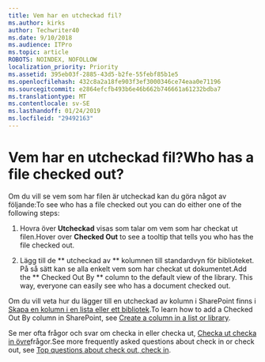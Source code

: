 ```yaml
---
title: Vem har en utcheckad fil?
ms.author: kirks
author: Techwriter40
ms.date: 9/10/2018
ms.audience: ITPro
ms.topic: article
ROBOTS: NOINDEX, NOFOLLOW
localization_priority: Priority
ms.assetid: 395eb03f-2885-43d5-b2fe-55febf85b1e5
ms.openlocfilehash: 432c8a2a18fe903f3ef3000346ce74eaa0e71196
ms.sourcegitcommit: e2864efcfb493b6e46b662b746661a61232bdba7
ms.translationtype: MT
ms.contentlocale: sv-SE
ms.lasthandoff: 01/24/2019
ms.locfileid: "29492163"
---
```

# <a name="who-has-a-file-checked-out"></a><span data-ttu-id="8d2c5-102">Vem har en utcheckad fil?</span><span class="sxs-lookup"><span data-stu-id="8d2c5-102">Who has a file checked out?</span></span>

<span data-ttu-id="8d2c5-103">Om du vill se vem som har filen är utcheckad kan du göra något av följande:</span><span class="sxs-lookup"><span data-stu-id="8d2c5-103">To see who has a file checked out you can do either one of the following steps:</span></span>
  
1. <span data-ttu-id="8d2c5-104">Hovra över **Utcheckad** visas som talar om vem som har checkat ut filen.</span><span class="sxs-lookup"><span data-stu-id="8d2c5-104">Hover over **Checked Out** to see a tooltip that tells you who has the file checked out.</span></span> 
    
2. <span data-ttu-id="8d2c5-p101">Lägg till de \*\* utcheckad av \*\* kolumnen till standardvyn för biblioteket. På så sätt kan se alla enkelt vem som har checkat ut dokumentet.</span><span class="sxs-lookup"><span data-stu-id="8d2c5-p101">Add the \*\* Checked Out By \*\* column to the default view of the library. This way, everyone can easily see who has a document checked out.</span></span> 
    
<span data-ttu-id="8d2c5-107">Om du vill veta hur du lägger till en utcheckad av kolumn i SharePoint finns i [Skapa en kolumn i en lista eller ett bibliotek](https://go.microsoft.com/fwlink/?linkid=2019591).</span><span class="sxs-lookup"><span data-stu-id="8d2c5-107">To learn how to add a Checked Out By column in SharePoint, see [Create a column in a list or library](https://go.microsoft.com/fwlink/?linkid=2019591).</span></span> 
  
<span data-ttu-id="8d2c5-108">Se mer ofta frågor och svar om checka in eller checka ut, [Checka ut checka in övre](https://go.microsoft.com/fwlink/?linkid=2018786)frågor.</span><span class="sxs-lookup"><span data-stu-id="8d2c5-108">See more frequently asked questions about check in or check out, see [Top questions about check out, check in](https://go.microsoft.com/fwlink/?linkid=2018786).</span></span>
  

